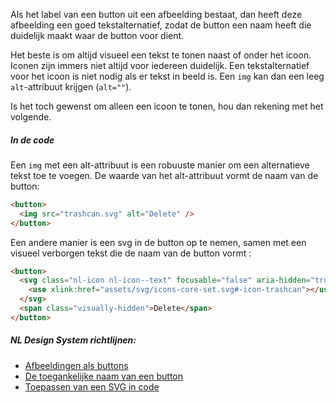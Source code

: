 <!-- @license CC0-1.0 -->

Als het label van een button uit een afbeelding bestaat, dan heeft deze afbeelding een goed tekstalternatief, zodat de button een naam heeft die duidelijk maakt waar de button voor dient.

Het beste is om altijd visueel een tekst te tonen naast of onder het icoon. Iconen zijn immers niet altijd voor iedereen duidelijk. Een tekstalternatief voor het icoon is niet nodig als er tekst in beeld is. Een `img` kan dan een leeg `alt`-attribuut krijgen (`alt=""`).

Is het toch gewenst om alleen een icoon te tonen, hou dan rekening met het volgende.

##### In de code

Een `img` met een alt-attribuut is een robuuste manier om een alternatieve tekst toe te voegen. De waarde van het alt-attribuut vormt de naam van de button:

```html
<button>
  <img src="trashcan.svg" alt="Delete" />
</button>
```

Een andere manier is een svg in de button op te nemen, samen met een visueel verborgen tekst die de naam van de button vormt :

```html
<button>
  <svg class="nl-icon nl-icon--text" focusable="false" aria-hidden="true">
    <use xlink:href="assets/svg/icons-core-set.svg#-icon-trashcan"></use>
  </svg>
  <span class="visually-hidden">Delete</span>
</button>
```

##### NL Design System richtlijnen:

- [Afbeeldingen als buttons](/richtlijnen/formulieren/buttons/afbeelding-als-button)
- [De toegankelijke naam van een button](/richtlijnen/formulieren/buttons/toegankelijke-naam)
- [Toepassen van een SVG in code](richtlijnen/stijl/iconen/gebruik-svg#toepassen-van-een-svg-in-code)
